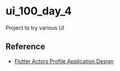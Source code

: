 # ui_100_day_4

Project to try various UI

## Reference 

- [Flutter Actors Profile Application Design](https://github.com/afgprogrammer/Flutter-actors-profile-app-ui)